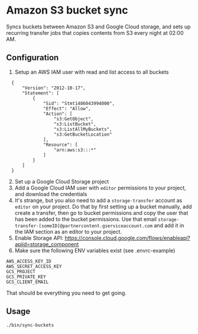 # Amazon S3 bucket sync

Syncs buckets between Amazon S3 and Google Cloud storage, and sets up recurring
transfer jobs that copies contents from S3 every night at 02:00 AM.

## Configuration

1. Setup an AWS IAM user with read and list access to all buckets

```
  {
      "Version": "2012-10-17",
      "Statement": [
          {
              "Sid": "Stmt1486043994000",
              "Effect": "Allow",
              "Action": [
                  "s3:GetObject",
                  "s3:ListBucket",
                  "s3:ListAllMyBuckets",
                  "s3:GetBucketLocation"
              ],
              "Resource": [
                  "arn:aws:s3:::*"
              ]
          }
      ]
  }
```

2. Set up a Google Cloud Storage project
3. Add a Google Cloud IAM user with `editor` permissions to your project, and
download the credentials
4. It's strange, but you also need to add a `storage-transfer` account as
`editor` on your project. Do that by first setting up a bucket manually,
add create a transfer, then go to bucket permissions and copy the user 
that has been added to the bucket permissions. Use that email `storage-transfer-[someID]@partnercontent.gserviceaccount.com`
and add it in the IAM section as an editor to your project.
5. Enable Storage API: https://console.cloud.google.com/flows/enableapi?apiid=storage_component
6. Make sure the following ENV variables exist (see .envrc-example)

```
AWS_ACCESS_KEY_ID
AWS_SECRET_ACCESS_KEY
GCS_PROJECT
GCS_PRIVATE_KEY
GCS_CLIENT_EMAIL
```

That should be everything you need to get going.

## Usage

`./bin/sync-buckets`
